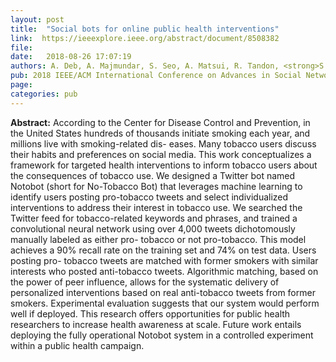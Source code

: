 ```yaml
---
layout: post
title:  "Social bots for online public health interventions"
link:  https://ieeexplore.ieee.org/abstract/document/8508382
file:  
date:   2018-08-26 17:07:19
authors: A. Deb, A. Majmundar, S. Seo, A. Matsui, R. Tandon, <strong>S. Yan</strong>, J. Allem, and E. Ferrara
pub: 2018 IEEE/ACM International Conference on Advances in Social Networks Analysis and Mining (ASONAM'18)
page: 
categories: pub
---
```

<p><strong>Abstract:</strong> According to the Center for Disease Control and Prevention, 
in the United States hundreds of thousands initiate smoking each year, and millions live with 
smoking-related dis- eases. Many tobacco users discuss their habits and preferences 
on social media. This work conceptualizes a framework for targeted health interventions 
to inform tobacco users about the consequences of tobacco use. We designed a Twitter bot 
named Notobot (short for No-Tobacco Bot) that leverages machine learning to identify users 
posting pro-tobacco tweets and select individualized interventions to address their 
interest in tobacco use. We searched the Twitter feed for tobacco-related keywords and 
phrases, and trained a convolutional neural network using over 4,000 tweets dichotomously 
manually labeled as either pro- tobacco or not pro-tobacco. This model achieves a 90% 
recall rate on the training set and 74% on test data. Users posting pro- tobacco tweets 
are matched with former smokers with similar interests who posted anti-tobacco tweets. 
Algorithmic matching, based on the power of peer influence, allows for the systematic 
delivery of personalized interventions based on real anti-tobacco tweets from former 
smokers. Experimental evaluation suggests that our system would perform well if deployed. 
This research offers opportunities for public health researchers to increase health 
awareness at scale. Future work entails deploying the fully operational Notobot system 
in a controlled experiment within a public health campaign.</p>
